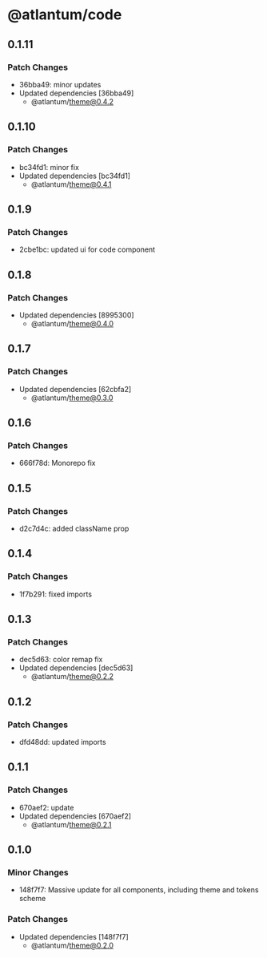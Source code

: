# @atlantum/code

## 0.1.11

### Patch Changes

-   36bba49: minor updates
-   Updated dependencies [36bba49]
    -   @atlantum/theme@0.4.2

## 0.1.10

### Patch Changes

-   bc34fd1: minor fix
-   Updated dependencies [bc34fd1]
    -   @atlantum/theme@0.4.1

## 0.1.9

### Patch Changes

-   2cbe1bc: updated ui for code component

## 0.1.8

### Patch Changes

-   Updated dependencies [8995300]
    -   @atlantum/theme@0.4.0

## 0.1.7

### Patch Changes

-   Updated dependencies [62cbfa2]
    -   @atlantum/theme@0.3.0

## 0.1.6

### Patch Changes

-   666f78d: Monorepo fix

## 0.1.5

### Patch Changes

-   d2c7d4c: added className prop

## 0.1.4

### Patch Changes

-   1f7b291: fixed imports

## 0.1.3

### Patch Changes

-   dec5d63: color remap fix
-   Updated dependencies [dec5d63]
    -   @atlantum/theme@0.2.2

## 0.1.2

### Patch Changes

-   dfd48dd: updated imports

## 0.1.1

### Patch Changes

-   670aef2: update
-   Updated dependencies [670aef2]
    -   @atlantum/theme@0.2.1

## 0.1.0

### Minor Changes

-   148f7f7: Massive update for all components, including theme and tokens scheme

### Patch Changes

-   Updated dependencies [148f7f7]
    -   @atlantum/theme@0.2.0
